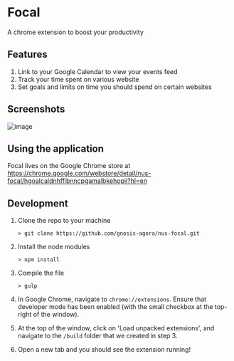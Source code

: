 # Focal

A chrome extension to boost your productivity

## Features

1. Link to your Google Calendar to view your events feed
2. Track your time spent on various website
3. Set goals and limits on time you should spend on certain websites

## Screenshots

![image](https://user-images.githubusercontent.com/18271085/34451753-55db8ed0-ed6b-11e7-9827-f37bc2483243.png)

## Using the application

Focal lives on the Google Chrome store at https://chrome.google.com/webstore/detail/nus-focal/hgoalcaldnhffibnncpgamalbkehopii?hl=en

## Development

1. Clone the repo to your machine

   `> git clone https://github.com/gnosis-agora/nus-focal.git`

2. Install the node modules

   `> npm install`

3. Compile the file

   `> gulp`

4. In Google Chrome, navigate to `chrome://extensions`. Ensure that developer mode has been enabled (with the small checkbox at the top-right of the window).

5. At the top of the window, click on 'Load unpacked extensions', and navigate to the `/build` folder that we created in step 3.

6. Open a new tab and you should see the extension running!

